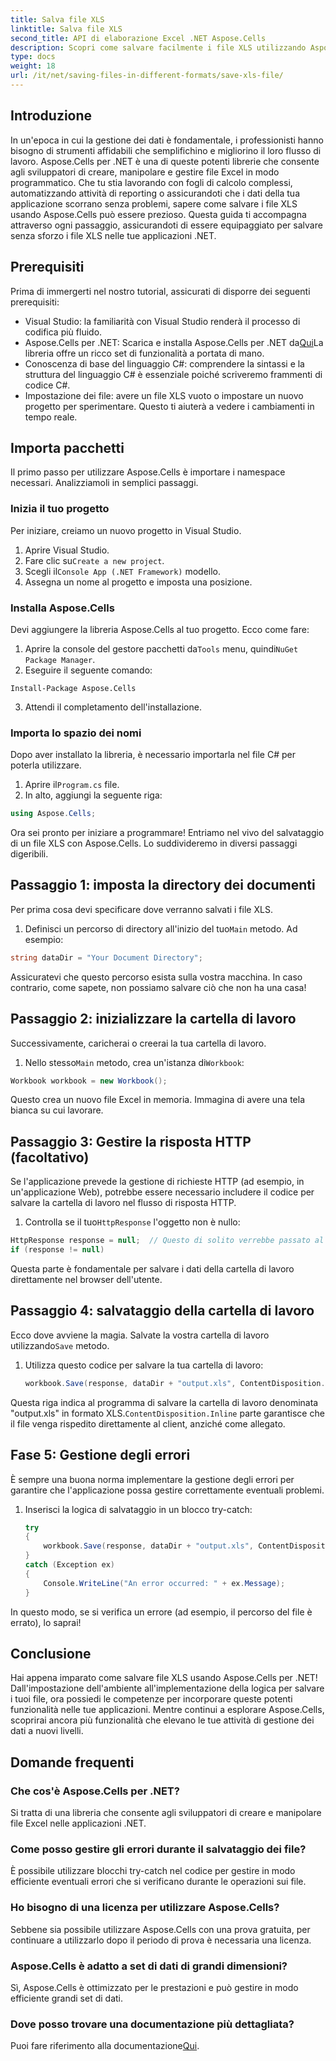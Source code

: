 ```yaml
---
title: Salva file XLS
linktitle: Salva file XLS
second_title: API di elaborazione Excel .NET Aspose.Cells
description: Scopri come salvare facilmente i file XLS utilizzando Aspose.Cells per .NET. Guida passo passo con esempi pratici e FAQ incluse.
type: docs
weight: 18
url: /it/net/saving-files-in-different-formats/save-xls-file/
---
```

## Introduzione
In un'epoca in cui la gestione dei dati è fondamentale, i professionisti hanno bisogno di strumenti affidabili che semplifichino e migliorino il loro flusso di lavoro. Aspose.Cells per .NET è una di queste potenti librerie che consente agli sviluppatori di creare, manipolare e gestire file Excel in modo programmatico. Che tu stia lavorando con fogli di calcolo complessi, automatizzando attività di reporting o assicurandoti che i dati della tua applicazione scorrano senza problemi, sapere come salvare i file XLS usando Aspose.Cells può essere prezioso. Questa guida ti accompagna attraverso ogni passaggio, assicurandoti di essere equipaggiato per salvare senza sforzo i file XLS nelle tue applicazioni .NET.
## Prerequisiti
Prima di immergerti nel nostro tutorial, assicurati di disporre dei seguenti prerequisiti:
- Visual Studio: la familiarità con Visual Studio renderà il processo di codifica più fluido.
- Aspose.Cells per .NET: Scarica e installa Aspose.Cells per .NET da[Qui](https://releases.aspose.com/cells/net/)La libreria offre un ricco set di funzionalità a portata di mano.
- Conoscenza di base del linguaggio C#: comprendere la sintassi e la struttura del linguaggio C# è essenziale poiché scriveremo frammenti di codice C#.
- Impostazione dei file: avere un file XLS vuoto o impostare un nuovo progetto per sperimentare. Questo ti aiuterà a vedere i cambiamenti in tempo reale.
## Importa pacchetti
Il primo passo per utilizzare Aspose.Cells è importare i namespace necessari. Analizziamoli in semplici passaggi.
### Inizia il tuo progetto
Per iniziare, creiamo un nuovo progetto in Visual Studio.
1. Aprire Visual Studio.
2.  Fare clic su`Create a new project`.
3.  Scegli il`Console App (.NET Framework)` modello.
4. Assegna un nome al progetto e imposta una posizione.
### Installa Aspose.Cells
Devi aggiungere la libreria Aspose.Cells al tuo progetto. Ecco come fare:
1.  Aprire la console del gestore pacchetti da`Tools` menu, quindi`NuGet Package Manager`.
2. Eseguire il seguente comando:
```
Install-Package Aspose.Cells
```
3. Attendi il completamento dell'installazione.
### Importa lo spazio dei nomi
Dopo aver installato la libreria, è necessario importarla nel file C# per poterla utilizzare.
1.  Aprire il`Program.cs` file.
2. In alto, aggiungi la seguente riga:
```csharp
using Aspose.Cells;
```
Ora sei pronto per iniziare a programmare!
Entriamo nel vivo del salvataggio di un file XLS con Aspose.Cells. Lo suddivideremo in diversi passaggi digeribili.
## Passaggio 1: imposta la directory dei documenti
Per prima cosa devi specificare dove verranno salvati i file XLS.
1.  Definisci un percorso di directory all'inizio del tuo`Main` metodo. Ad esempio:
```csharp
string dataDir = "Your Document Directory";
```
Assicuratevi che questo percorso esista sulla vostra macchina. In caso contrario, come sapete, non possiamo salvare ciò che non ha una casa!
## Passaggio 2: inizializzare la cartella di lavoro
Successivamente, caricherai o creerai la tua cartella di lavoro.
1.  Nello stesso`Main` metodo, crea un'istanza di`Workbook`:
```csharp
Workbook workbook = new Workbook();
```
Questo crea un nuovo file Excel in memoria. Immagina di avere una tela bianca su cui lavorare.
## Passaggio 3: Gestire la risposta HTTP (facoltativo)
Se l'applicazione prevede la gestione di richieste HTTP (ad esempio, in un'applicazione Web), potrebbe essere necessario includere il codice per salvare la cartella di lavoro nel flusso di risposta HTTP.
1.  Controlla se il tuo`HttpResponse` l'oggetto non è nullo:
```csharp
HttpResponse response = null;  // Questo di solito verrebbe passato al tuo metodo
if (response != null)
```
Questa parte è fondamentale per salvare i dati della cartella di lavoro direttamente nel browser dell'utente.
## Passaggio 4: salvataggio della cartella di lavoro
 Ecco dove avviene la magia. Salvate la vostra cartella di lavoro utilizzando`Save` metodo.
1. Utilizza questo codice per salvare la tua cartella di lavoro:
   ```csharp
   workbook.Save(response, dataDir + "output.xls", ContentDisposition.Inline, new XlsSaveOptions());
   ```
 Questa riga indica al programma di salvare la cartella di lavoro denominata "output.xls" in formato XLS.`ContentDisposition.Inline` parte garantisce che il file venga rispedito direttamente al client, anziché come allegato.
## Fase 5: Gestione degli errori
È sempre una buona norma implementare la gestione degli errori per garantire che l'applicazione possa gestire correttamente eventuali problemi.
1. Inserisci la logica di salvataggio in un blocco try-catch:
   ```csharp
   try
   {
       workbook.Save(response, dataDir + "output.xls", ContentDisposition.Inline, new XlsSaveOptions());
   }
   catch (Exception ex)
   {
       Console.WriteLine("An error occurred: " + ex.Message);
   }
   ```
In questo modo, se si verifica un errore (ad esempio, il percorso del file è errato), lo saprai!
## Conclusione
Hai appena imparato come salvare file XLS usando Aspose.Cells per .NET! Dall'impostazione dell'ambiente all'implementazione della logica per salvare i tuoi file, ora possiedi le competenze per incorporare queste potenti funzionalità nelle tue applicazioni. Mentre continui a esplorare Aspose.Cells, scoprirai ancora più funzionalità che elevano le tue attività di gestione dei dati a nuovi livelli.
## Domande frequenti
### Che cos'è Aspose.Cells per .NET?
Si tratta di una libreria che consente agli sviluppatori di creare e manipolare file Excel nelle applicazioni .NET.
### Come posso gestire gli errori durante il salvataggio dei file?
È possibile utilizzare blocchi try-catch nel codice per gestire in modo efficiente eventuali errori che si verificano durante le operazioni sui file.
### Ho bisogno di una licenza per utilizzare Aspose.Cells?
Sebbene sia possibile utilizzare Aspose.Cells con una prova gratuita, per continuare a utilizzarlo dopo il periodo di prova è necessaria una licenza.
### Aspose.Cells è adatto a set di dati di grandi dimensioni?
Sì, Aspose.Cells è ottimizzato per le prestazioni e può gestire in modo efficiente grandi set di dati.
### Dove posso trovare una documentazione più dettagliata?
 Puoi fare riferimento alla documentazione[Qui](https://reference.aspose.com/cells/net/).